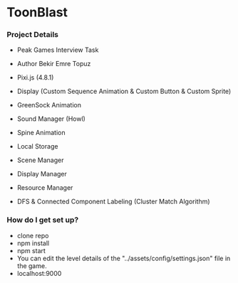 # ToonBlast

### Project Details ###
* Peak Games Interview Task
* Author Bekir Emre Topuz 

* Pixi.js (4.8.1)
* Display (Custom Sequence Animation & Custom Button & Custom Sprite)
* GreenSock Animation 
* Sound Manager (Howl)
* Spine Animation
* Local Storage
* Scene Manager 
* Display Manager
* Resource Manager 
* DFS & Connected Component Labeling (Cluster Match Algorithm)

### How do I get set up? ###

* clone repo
* npm install  
* npm start  
* You can edit the level details of the "../assets/config/settings.json" file in the game.
* localhost:9000